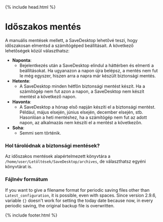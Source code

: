 {% include head.html %}

# Időszakos mentés
A manuális mentések mellett, a SaveDesktop lehetővé teszi, hogy időszakosan elmentsd a számítógéped beállításait. A következő lehetőségek közül választhatsz:
- **Naponta**: 
  - Bejelentkezés után a SaveDesktop elindul a háttérben és elmenti a beállításokat. Ha ugyanazon a napon újra belépsz, a mentés nem fut le még egyszer, hiszen arra a napra már készült biztonsági mentés.
- **Hetente**:
  - A SaveDesktop minden hétfőn biztonsági mentést készít. Ha a számítógép nem fut azon a napon, a SaveDesktop nem készít mentést a következő napon.
- **Havonta**:
  - A SaveDesktop a hónap első napján készíti el a biztonsági mentést. Például, május elsején, június elsején, december elsején, stb. Hasonlóan a heti mentéshez, ha a számítógép nem fut az adott napon, az alkalmazás nem készíti el a mentést a következőn.
- **Soha**:
  - Semmi sem történik.

### Hol tárolódnak a biztonsági mentések?
Az időszakos mentések alapértelmezett könyvtára a `/home/user/Letöltések/SaveDesktop/archives`, de választhatsz egyéni könyvtárat is.

### Fájlnév formátum
If you want to give a filename format for periodic saving files other than `Latest_configuration`, it is possible, even with spaces. Since version 2.9.6, variable `{}` doesn't work for setting the today date because now, in every periodic saving, the original backup file is overwritten.



{% include footer.html %}
